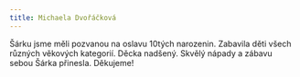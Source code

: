 ```yaml
---
title: Michaela Dvořáčková
---
```

Šárku jsme měli pozvanou na oslavu 10tých narozenin. Zabavila děti všech různých věkových kategorií. Děcka nadšený. Skvělý nápady a zábavu sebou Šárka přinesla. Děkujeme!